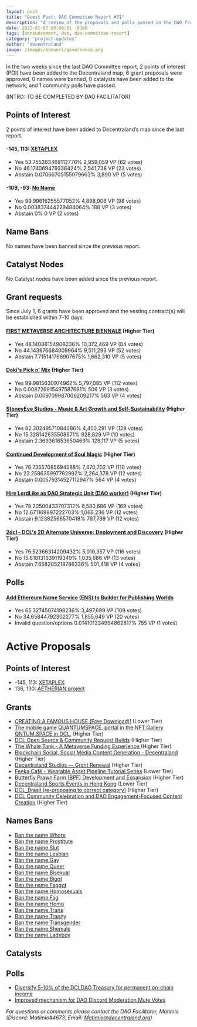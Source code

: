 ```yaml
---
layout: post
title: "Guest Post: DAO Committee Report #51"
description: "A review of the proposals and polls passed in the DAO from July 1 through July 15".
date: 2022-01-07 00:00:01 -0300
tags: [announcement, dao, dao-committee-report]
category: 'project-updates'
author: 'decentraland'
image: /images/banners/governance.png
---
```


In the two weeks since the last DAO Committee report, 2 points of interest (POI) have been added to the Decentraland map, 6 grant proposals were approved, 0 names were banned, 0 catalysts have been added to the network, and 1 community polls have passed.

(INTRO: TO BE COMPLETED BY DAO FACILITATOR)

## Points of Interest
2 points of interest have been added to Decentraland’s map since the last report.


#### -145, 113: [XETAPLEX](https://governance.decentraland.org/proposal/?id=8004ef20-1863-11ee-93a7-ed9294f83f74)

* Yes 53.755263469112776% 2,959,059 VP (62 votes)
* No 46.174069479336424% 2,541,738 VP (23 votes)
* Abstain 0.07066705155079663% 3,890 VP (5 votes)


#### -109, -93: [No Name](https://governance.decentraland.org/proposal/?id=20647e50-13d6-11ee-aaa1-b9158e95e04b)

* Yes 99.99616255577052% 4,898,906 VP (98 votes)
* No 0.003837444229484064% 188 VP (3 votes)
* Abstain 0% 0 VP (2 votes)


## Name Bans

No names have been banned since the previous report.

## Catalyst Nodes
No Catalyst nodes have been added since the previous report.


## Grant requests
Since July 1, 6 grants have been approved and the vesting contract(s) will be established within 7-10 days.


#### [FIRST METAVERSE ARCHITECTURE BIENNALE](https://governance.decentraland.org/proposal/?id=82250970-1836-11ee-93a7-ed9294f83f74) (Higher Tier)

* Yes 48.14088154908236% 10,372,469 VP (84 votes)
* No 44.143976684009964% 9,511,293 VP (52 votes)
* Abstain 7.715141766907675% 1,662,310 VP (5 votes)


#### [Doki&#39;s Pick n&#39; Mix](https://governance.decentraland.org/proposal/?id=220ce750-182d-11ee-93a7-ed9294f83f74) (Higher Tier)

* Yes 99.9815630974962% 5,797,085 VP (112 votes)
* No 0.008726915497587681% 506 VP (3 votes)
* Abstain 0.009709987006209217% 563 VP (4 votes)


#### [StoneyEye Studios -  Music &amp; Art Growth and Self-Sustainability](https://governance.decentraland.org/proposal/?id=fe96cc60-182b-11ee-93a7-ed9294f83f74) (Higher Tier)

* Yes 82.30249571084086% 4,450,291 VP (129 votes)
* No 15.328142635508671% 828,829 VP (10 votes)
* Abstain 2.369361653650469% 128,117 VP (5 votes)


#### [Continued Development of Soul Magic](https://governance.decentraland.org/proposal/?id=f3874400-1743-11ee-93a7-ed9294f83f74) (Higher Tier)

* Yes 76.73557085694588% 7,470,702 VP (110 votes)
* No 23.258635997782992% 2,264,378 VP (12 votes)
* Abstain 0.00579314527112947% 564 VP (4 votes)


#### [Hire LordLike as DAO Strategic Unit (DAO worker)](https://governance.decentraland.org/proposal/?id=b51854d0-1666-11ee-93a7-ed9294f83f74) (Higher Tier)

* Yes 78.20500433707312% 6,580,686 VP (169 votes)
* No 12.671169997222703% 1,066,236 VP (12 votes)
* Abstain 9.12382566570418% 767,739 VP (12 votes)


#### [2dcl - DCL&#39;s 2D Alternate Universe: Deployment and Discovery](https://governance.decentraland.org/proposal/?id=79e0c580-151e-11ee-93a7-ed9294f83f74) (Higher Tier)

* Yes 76.52366314209432% 5,010,357 VP (116 votes)
* No 15.818131639119349% 1,035,686 VP (13 votes)
* Abstain 7.658205218786336% 501,418 VP (4 votes)


## Polls

#### [Add Ethereum Name Service (ENS) to Builder for Publishing Worlds](https://governance.decentraland.org/proposal/?id=250c1b80-1de9-11ee-9bcb-ff4f8c446533)

* Yes 65.32745074198236% 3,497,699 VP (109 votes)
* No 34.65844792302277% 1,855,649 VP (20 votes)
* Invalid question/options 0.014101334994862817% 755 VP (1 votes)



# Active Proposals

## Points of Interest

* -145, 113: [XETAPLEX](https://governance.decentraland.org/proposal/?id=f811f3b0-2ab4-11ee-8fbb-d9eddf5c2b3f)
* 136, 130: [AETHERIAN project](https://governance.decentraland.org/proposal/?id=72d24490-2661-11ee-a12f-1f19cf585630)

## Grants

* [CREATING A FAMOUS HOUSE (Free Download)!](https://governance.decentraland.org/proposal/?id=40661fa0-2a57-11ee-8fbb-d9eddf5c2b3f) (Lower Tier)
* [The mobile game QUANTUMSPACE, portal in the NFT Gallery QNTUM.SPACE in DCL.](https://governance.decentraland.org/proposal/?id=dc5860d0-28c2-11ee-8e2a-0990078ddc40) (Higher Tier)
* [DCL Open Source &amp; Community Request Builds](https://governance.decentraland.org/proposal/?id=4cb34130-2425-11ee-8ace-3bf098daeebe) (Higher Tier)
* [The Whale Tank - A Metaverse Funding Experience ](https://governance.decentraland.org/proposal/?id=62fca700-2368-11ee-8ace-3bf098daeebe) (Higher Tier)
* [Blockchain Social, Social Media Content Generation - Decentraland](https://governance.decentraland.org/proposal/?id=dcfc1f80-235f-11ee-8ace-3bf098daeebe) (Higher Tier)
* [Decentraland Studios — Grant Renewal](https://governance.decentraland.org/proposal/?id=5f962e70-22ef-11ee-8ace-3bf098daeebe) (Higher Tier)
* [Feeka Café - Wearable Asset Pipeline Tutorial Series](https://governance.decentraland.org/proposal/?id=d215f940-2244-11ee-8ace-3bf098daeebe) (Lower Tier)
* [Butterfly Prawn Farm (BPF) Development and Expansion](https://governance.decentraland.org/proposal/?id=6c78f120-221f-11ee-8ace-3bf098daeebe) (Higher Tier)
* [Decentraland Sports Events in Hong Kong](https://governance.decentraland.org/proposal/?id=8443eac0-209a-11ee-b5f5-f3f361e3b760) (Lower Tier)
* [DCL_Brasil (re-proposing to correct category)](https://governance.decentraland.org/proposal/?id=0e970750-2052-11ee-b5f5-f3f361e3b760) (Higher Tier)
* [DCL Community Celebration and DAO Engagement-Focused Content Creation](https://governance.decentraland.org/proposal/?id=a4507de0-2038-11ee-b5f5-f3f361e3b760) (Higher Tier)

## Names Bans

* [Ban the name Whore](https://governance.decentraland.org/proposal/?id=5acefa40-2ac2-11ee-8fbb-d9eddf5c2b3f)
* [Ban the name Prostitute](https://governance.decentraland.org/proposal/?id=8e9e2e50-2ac1-11ee-8fbb-d9eddf5c2b3f)
* [Ban the name Slut](https://governance.decentraland.org/proposal/?id=638ace80-2ac1-11ee-8fbb-d9eddf5c2b3f)
* [Ban the name Lesbian](https://governance.decentraland.org/proposal/?id=296406e0-2ac1-11ee-8fbb-d9eddf5c2b3f)
* [Ban the name Gay](https://governance.decentraland.org/proposal/?id=0e68d4b0-2ac1-11ee-8fbb-d9eddf5c2b3f)
* [Ban the name Queer](https://governance.decentraland.org/proposal/?id=b851f390-2ac0-11ee-8fbb-d9eddf5c2b3f)
* [Ban the name Bisexual](https://governance.decentraland.org/proposal/?id=d10cf9c0-2ac0-11ee-8fbb-d9eddf5c2b3f)
* [Ban the name Bigot](https://governance.decentraland.org/proposal/?id=8db21610-2ac0-11ee-8fbb-d9eddf5c2b3f)
* [Ban the name Faggot](https://governance.decentraland.org/proposal/?id=77786390-2ac0-11ee-8fbb-d9eddf5c2b3f)
* [Ban the name Homosexuals](https://governance.decentraland.org/proposal/?id=4a0c6dc0-2ac0-11ee-8fbb-d9eddf5c2b3f)
* [Ban the name Fag](https://governance.decentraland.org/proposal/?id=6704f690-2ac0-11ee-8fbb-d9eddf5c2b3f)
* [Ban the name Homo](https://governance.decentraland.org/proposal/?id=2723a940-2ac0-11ee-8fbb-d9eddf5c2b3f)
* [Ban the name Trans](https://governance.decentraland.org/proposal/?id=0266c100-2ac0-11ee-8fbb-d9eddf5c2b3f)
* [Ban the name Tranny](https://governance.decentraland.org/proposal/?id=e5b41ad0-2abf-11ee-8fbb-d9eddf5c2b3f)
* [Ban the name Transgender](https://governance.decentraland.org/proposal/?id=cbb65b70-2abf-11ee-8fbb-d9eddf5c2b3f)
* [Ban the name Shemale](https://governance.decentraland.org/proposal/?id=70649dd0-2a70-11ee-8fbb-d9eddf5c2b3f)
* [Ban the name Ladyboy](https://governance.decentraland.org/proposal/?id=3d666ad0-2a70-11ee-8fbb-d9eddf5c2b3f)

## Catalysts


## Polls

* [Diversify 5-10% of the DCLDAO Treasury for permanent on-chain income](https://governance.decentraland.org/proposal/?id=aeb62530-2a35-11ee-8e2a-0990078ddc40)
* [Improved mechanism for DAO Discord Moderation Mute Votes](https://governance.decentraland.org/proposal/?id=c39a5a60-2833-11ee-8e2a-0990078ddc40)

*For questions or comments please contact the DAO Facilitator, Matimio (Discord: Matimio#4673; Email: [Matimio@decentraland.org](mailto:Matimio@decentraland.org))*
